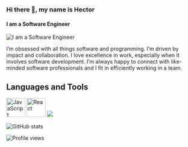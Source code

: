 ### Hi there 👋, my name is Hector
#### I am a Software Engineer
![I am a Software Engineer](https://cdn.jsdelivr.net/gh/devicons/devicon/icons/javascript/javascript-plain.svg)

I’m obsessed with all things software and programming. I’m driven by impact and collaboration. I love excellence in work, especially when it involves software development. I’m always happy to connect with like-minded software professionals and I fit in efficiently working in a team.

## Languages and Tools
<p>
<img src='https://cdn.jsdelivr.net/gh/devicons/devicon/icons/javascript/javascript-plain.svg' alt='JavaScript' height='50' weight='50'/>
<img src="https://cdn.jsdelivr.net/gh/devicons/devicon/icons/react/react-original-wordmark.svg" alt='React' height='50' weight='50'/>
<img src="https://cdn.jsdelivr.net/gh/devicons/devicon/icons/python/python-original.svg" />
          
          
</p>

![GitHub stats](https://github-readme-stats.vercel.app/api?username=hector-munachi&show_icons=true)  

![Profile views](https://gpvc.arturio.dev/hector-munachi)  
